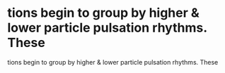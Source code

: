 # tions begin to group by higher & lower particle pulsation rhythms. These

tions begin to group by higher & lower particle pulsation rhythms. These